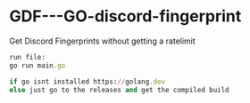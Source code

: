 # GDF---GO-discord-fingerprint
Get Discord Fingerprints  without getting a ratelimit  

```rb
run file:
go run main.go
```
```rb
if go isnt installed https://golang.dev
else just go to the releases and get the compiled build
```
